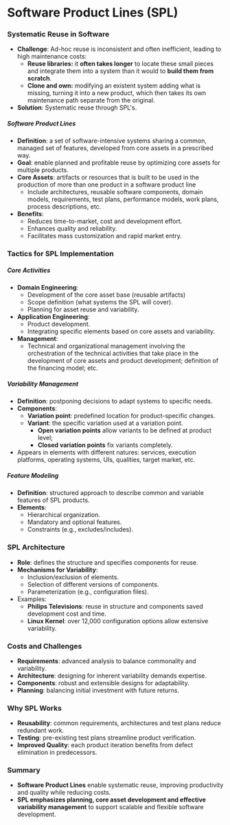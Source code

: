 # Software Product Lines (SPL)
### Systematic Reuse in Software
- **Challenge**: Ad-hoc reuse is inconsistent and often inefficient, leading to high maintenance costs:
	- **Reuse libraries:** it **often takes longer** to locate these small pieces and integrate them into a system than it would to **build them from scratch**.
	- **Clone and own:** modifying an existent system adding what is missing, turning it into a new product, which then takes its own maintenance path separate from the original.
- **Solution**: Systematic reuse through SPL's.

##### Software Product Lines
- **Definition**: a set of software-intensive systems sharing a common, managed set of features, developed from core assets in a prescribed way.
- **Goal**: enable planned and profitable reuse by optimizing core assets for multiple products.
- **Core Assets**: artifacts or resources that is built to be used in the production of more than one product in a software product line
	- Include architectures, reusable software components, domain models, requirements, test plans, performance models, work plans, process descriptions, etc.
- **Benefits**:
	- Reduces time-to-market, cost and development effort.
	- Enhances quality and reliability.
	- Facilitates mass customization and rapid market entry.

### Tactics for SPL Implementation
##### Core Activities
- **Domain Engineering**:
	- Development of the core asset base (reusable artifacts)
	- Scope definition (what systems the SPL will cover).
	- Planning for asset reuse and variability.
-  **Application Engineering**:
	- Product development.
	- Integrating specific elements based on core assets and variability.
- **Management**:
	- Technical and organizational management involving the orchestration of the technical activities that take place in the development of core assets and product development; definition of the financing model; etc.

##### Variability Management
- **Definition**: postponing decisions to adapt systems to specific needs.
- **Components**:
	- **Variation point**: predefined location for product-specific changes.
	- **Variant**: the specific variation used at a variation point.
		- **Open variation points** allow variants to be defined at product level;
		- **Closed variation points** fix variants completely.
- Appears in elements with different natures: services, execution platforms, operating systems, UIs, qualities, target market, etc.

##### Feature Modeling
- **Definition**: structured approach to describe common and variable features of SPL products.
- **Elements**:
	- Hierarchical organization.
	- Mandatory and optional features.
	- Constraints (e.g., excludes/includes).

### SPL Architecture
- **Role**: defines the structure and specifies components for reuse.
- **Mechanisms for Variability**:
	- Inclusion/exclusion of elements.
	- Selection of different versions of components.
	- Parameterization (e.g., configuration files).
- Examples:
	- **Philips Televisions**: reuse in structure and components saved development cost and time.
	- **Linux Kernel**: over 12,000 configuration options allow extensive variability.

### Costs and Challenges
- **Requirements**: advanced analysis to balance commonality and variability.
- **Architecture**: designing for inherent variability demands expertise.
- **Components**: robust and extensible designs for adaptability.
- **Planning**: balancing initial investment with future returns.

### Why SPL Works
- **Reusability**: common requirements, architectures and test plans reduce redundant work.
- **Testing**: pre-existing test plans streamline product verification.
- **Improved Quality**: each product iteration benefits from defect elimination in predecessors.

### Summary
- **Software Product Lines** enable systematic reuse, improving productivity and quality while reducing costs.
- **SPL emphasizes planning, core asset development and effective variability management** to support scalable and flexible software development.
